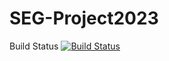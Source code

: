 # SEG-Project2023
Build Status
[![Build Status](https://circleci.com/gh/miguelalvarez/SEG-Project2023.png?branch=master)](https://circleci.com/gh/miguelalvarez/SEG-Project2023)

